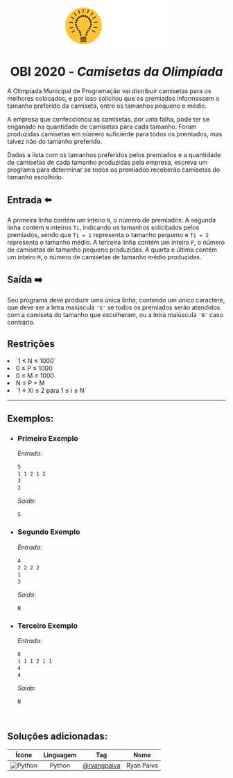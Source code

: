 <p align="center">
  <img width="250px" src="../../../docs/imagens/obi/logo-obi.svg"/> 
</p>

 <h1 align="center" style="font-weight: bold">OBI 2020 - <span style="font-style: italic"> Camisetas da Olimpíada</span></h1>

A Olimpíada Municipal de Programação vai distribuir camisetas para os melhores colocados, e por isso solicitou que os premiados informassem o tamanho preferido da camiseta, entre os tamanhos pequeno e médio.

A empresa que confeccionou as camisetas, por uma falha, pode ter se enganado na quantidade de camisetas para cada tamanho. Foram produzidas camisetas em número suficiente para todos os premiados, mas talvez não do tamanho preferido.

Dadas a lista com os tamanhos preferidos pelos premiados e a quantidade de camisetas de cada tamanho produzidas pela empresa, escreva um programa para determinar se todos os premiados receberão camisetas do tamanho escolhido.

## Entrada ⬅️ 
A primeira linha contém um inteiro `N`, o número de premiados. A segunda linha contém `N` inteiros `Ti`, indicando os tamanhos solicitados pelos premiados, sendo que `Ti = 1` representa o tamanho pequeno e `Ti = 2` representa o tamanho médio. A terceira linha contém um inteiro `P`, o número de camisetas de tamanho pequeno produzidas. A quarta e última contém um inteiro `M`, o número de camisetas de tamanho médio produzidas.

## Saída ➡️
Seu programa deve produzir uma única linha, contendo um único caractere, que deve ser a letra maiúscula `'S'` se todos os premiados serão atendidos com a camiseta do tamanho que escolheram, ou a letra maiúscula `'N'` caso contrário.

## Restrições
<li>`1 ≤ N ≤ 1000`</li>
<li> 0 ≤ P ≤ 1000</li>
<li> 0 ≤ M ≤ 1000</li>
<li> N ≤ P + M</li>
<li>`1 ≤ Xi ≤ 2 para 1 ≤ i ≤ N`</li>

---
## Exemplos:

- ### Primeiro Exemplo
  *Entrada*:
  ```
  5
  1 1 2 1 2
  3
  2
  ```
  *Saída*:
  ```
  S
  ```
- ### Segundo Exemplo
  *Entrada*:
  ```
  4
  2 2 2 2
  1
  3
  ```
  *Saída*:
  ```
  N
  ```
- ### Terceiro Exemplo
  *Entrada*:
  ```
  6
  1 1 1 2 1 1
  4
  4
  ```
  *Saída*:
  ```
  N
  ```

<br/>

## Soluções adicionadas:
| Ícone | Linguagem | Tag | Nome |
|:---:|:---:|:---:|:---:|
| <img width="100px" alt="Python" src="../../../docs/recursos/ícones/python.svg"> | Python | [@ryangpaiva](https://github.com/ryangpaiva) | Ryan Paiva |

